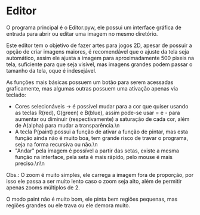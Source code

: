 # Editor

O programa principal é o Editor.pyw, ele possui um interface gráfica de entrada para abrir ou editar uma imagem no mesmo diretório.

Este editor tem o objetivo de fazer artes para jogos 2D, apesar de possuir a opção de criar imagens maiores, é recomendável que o ajuste da tela seja automático, assim ele ajusta a imagem para aproximadamente 500 pixeis na tela, suficiente para que seja visível, mas imagens grandes podem passar o tamanho da tela, oque é indesejável.

As funções mais básicas possuem um botão para serem acessadas graficamente, mas algumas outras possuem uma ativação apenas via teclado:


- Cores selecionáveis -> é possível mudar para a cor que quiser  usando as teclas R(red), G(green) e B(blue), assim pode-se usar = e - para aumentar ou diminuir (respectivamente) a saturação de cada cor, além de A(alpha) para mudar a transparência.\n
- A tecla P(paint) possui a função de ativar a função de pintar, mas esta função ainda não é muito boa, tem grande risco de travar o programa, seja na forma recursiva ou não.\n
- "Andar" pela imagem é possível a partir das setas, existe a mesma função na interface, pela seta é mais rápido, pelo mouse é mais preciso.\n\n

Obs.: O zoom é muito simples, ele carrega a imagem fora de proporção, por isso ele passa a ser muito lento caso o zoom seja alto, além de permitir apenas zooms múltiplos de 2.

O modo paint não é muito bom, ele pinta bem regiões pequenas, mas regiões grandes ou ele trava ou ele demora muito.
